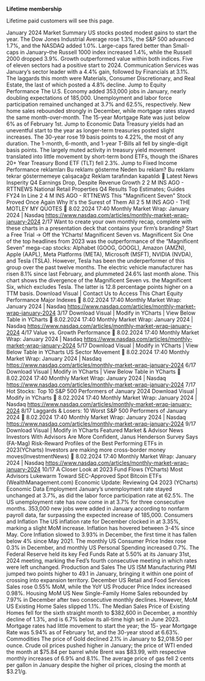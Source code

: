 **Lifetime membership**

Lifetime paid customers will see this page.

January 2024 Market Summary
US stocks posted modest gains to start the year. The Dow Jones Industrial Average rose 1.3%, the S&P 500 advanced
1.7%, and the NASDAQ added 1.0%. Large-caps fared better than Small-caps in January–the Russell 1000 index increased 1.4%, while
the Russell 2000 dropped 3.9%. Growth outperformed value within both indices.
Five of eleven sectors had a positive start to 2024. Communication Services was January’s sector leader with a 4.4% gain, followed
by Financials at 3.1%. The laggards this month were Materials, Consumer Discretionary, and Real Estate, the last of which posted a 4.8%
decline.
Jump to Equity Performance
The U.S. Economy added 353,000 jobs in January, nearly doubling expectations of 185,000. Unemployment and labor force
participation remained unchanged at 3.7% and 62.5%, respectively. New home sales rebounded strongly in December, while mortgage
rates stayed the same month-over-month. The 15-year Mortgage Rate was just below 6% as of February 1st.
Jump to Economic Data
Treasury yields had an uneventful start to the year as longer-term treasuries posted slight increases. The 30-year rose 19 basis points to
4.22%, the most of any duration. The 1-month, 6-month, and 1-year T-Bills all fell by single-digit basis points. The largely muted activity in
treasury yield movement translated into little movement by short-term bond ETFs, though the iShares 20+ Year Treasury Bond ETF (TLT)
fell 2.3%.
Jump to Fixed Income Performance
reklamları
Bu reklamı gösterme Neden bu reklam?
Bu reklamı tekrar göstermemeye çalışacağız Reklam tarafından kapatıldı

Latest
News
Insperity Q4 Earnings Drop,
Despite Revenue Growth
2 2 M INS AGO - RTTNEWS
National Retail Properties Q4
Results Top Estimates;
Guides FY24 In Line
2 4 M INS AGO - RTTNEWS
This "Magnificent Seven"
Stock Proved Once Again
Why It's the Surest of Them
All
2 5 M INS AGO - THE MOTLEY
MY QUOTES 
8.02.2024 17:40 Monthly Market Wrap: January 2024 | Nasdaq
https://www.nasdaq.com/articles/monthly-market-wrap-january-2024 2/17
Want to create your own monthly recap, complete with these charts in a presentation deck that contains your firm’s branding? Start a Free
Trial →
Off the YCharts! Magnificent Seven vs. Magnificent Six
One of the top headlines from 2023 was the outperformance of the “Magnificent Seven” mega-cap stocks: Alphabet (GOOG, GOOGL),
Amazon (AMZN), Apple (AAPL), Meta Platforms (META), Microsoft (MSFT), NVIDIA (NVDA), and Tesla (TSLA).
However, Tesla has been the underperformer of this group over the past twelve months. The electric vehicle manufacturer has risen 8.1%
since last February, and plummeted 24.6% last month alone. This chart shows the divergence of the Magnificent Seven vs. the Magnificent
Six, which excludes Tesla. The latter is 12.8 percentage points higher on a TTM basis.
Download Visual | Contact Us to Access This Chart
Equity Performance
Major Indexes

8.02.2024 17:40 Monthly Market Wrap: January 2024 | Nasdaq
https://www.nasdaq.com/articles/monthly-market-wrap-january-2024 3/17
Download Visual | Modify in YCharts | View Below Table in YCharts

8.02.2024 17:40 Monthly Market Wrap: January 2024 | Nasdaq
https://www.nasdaq.com/articles/monthly-market-wrap-january-2024 4/17
Value vs. Growth Performance

8.02.2024 17:40 Monthly Market Wrap: January 2024 | Nasdaq
https://www.nasdaq.com/articles/monthly-market-wrap-january-2024 5/17
Download Visual | Modify in YCharts | View Below Table in YCharts
US Sector Movement

8.02.2024 17:40 Monthly Market Wrap: January 2024 | Nasdaq
https://www.nasdaq.com/articles/monthly-market-wrap-january-2024 6/17
Download Visual | Modify in YCharts | View Below Table in YCharts

8.02.2024 17:40 Monthly Market Wrap: January 2024 | Nasdaq
https://www.nasdaq.com/articles/monthly-market-wrap-january-2024 7/17
Hot Stocks: Top 10 S&P 500 Performers of January 2024
Download Visual | Modify in YCharts

8.02.2024 17:40 Monthly Market Wrap: January 2024 | Nasdaq
https://www.nasdaq.com/articles/monthly-market-wrap-january-2024 8/17
Laggards & Losers: 10 Worst S&P 500 Performers of January 2024

8.02.2024 17:40 Monthly Market Wrap: January 2024 | Nasdaq
https://www.nasdaq.com/articles/monthly-market-wrap-january-2024 9/17
Download Visual | Modify in YCharts
Featured Market & Advisor News
Investors With Advisors Are More Confident, Janus Henderson Survey Says (FA-Mag)
Risk-Reward Profiles of the Best Performing ETFs in 2023(YCharts)
Investors are making more cross-border money moves(InvestmentNews)

8.02.2024 17:40 Monthly Market Wrap: January 2024 | Nasdaq
https://www.nasdaq.com/articles/monthly-market-wrap-january-2024 10/17
A Closer Look at 2023 Fund Flows (YCharts)
Most Advisors Lukewarm Toward SEC-Approved Spot Bitcoin ETFs (WealthManagement.com)
Economic Update: Reviewing Q4 2023 (YCharts)
Economic Data
Employment
January’s unemployment rate stayed unchanged at 3.7%, as did the labor force participation rate at 62.5%. The US unemployment rate
has now come in at 3.7% for three consecutive months. 353,000 new jobs were added in January according to nonfarm payroll data, far
surpassing the expected increase of 185,000.
Consumers and Inflation
The US inflation rate for December clocked in at 3.35%, marking a slight MoM increase. Inflation has hovered between 3-4% since
May. Core Inflation slowed to 3.93% in December, the first time it has fallen below 4% since May 2021. The monthly US Consumer Price
Index rose 0.3% in December, and monthly US Personal Spending increased 0.7%. The Federal Reserve held its key Fed Funds Rate at
5.50% at its January 31st, 2024 meeting, marking the Fed’s fourth consecutive meeting in which rates were left unchanged.
Production and Sales
The US ISM Manufacturing PMI jumped two points higher to 49.1 in January, bringing it within one point of crossing into expansion
territory. December US Retail and Food Services Sales rose 0.55% MoM, while the YoY US Producer Price Index increased 0.98%.
Housing
MoM US New Single-Family Home Sales rebounded by 7.97% in December after two consecutive monthly declines. However, MoM US
Existing Home Sales slipped 1.1%. The Median Sales Price of Existing Homes fell for the sixth straight month to $382,600 in December, a
monthly decline of 1.3%, and is 6.7% below its all-time high set in June 2023. Mortgage rates had little movement to start the year; the 15-
year Mortgage Rate was 5.94% as of February 1st, and the 30-year stood at 6.63%.
Commodities
The price of Gold declined 2.1% in January to $2,018.50 per ounce. Crude oil prices pushed higher in January; the price of WTI ended the
month at $75.84 per barrel while Brent was $83.99, with respective monthly increases of 6.9% and 8.1%. The average price of gas fell 2
cents per gallon in January despite the higher oil prices, closing the month at $3.21/g.

